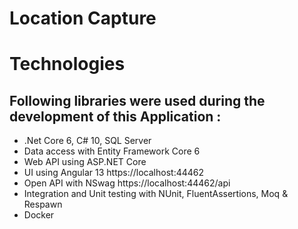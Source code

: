 # Location Capture

# Technologies
## Following libraries were used during the development of this Application :

* .Net Core 6, C# 10, SQL Server
* Data access with Entity Framework Core 6
* Web API using ASP.NET Core
* UI using Angular 13 https://localhost:44462
* Open API with NSwag https://localhost:44462/api
* Integration and Unit testing with NUnit, FluentAssertions, Moq & Respawn
* Docker
